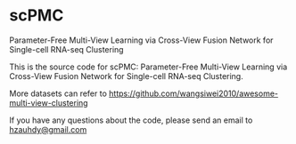 # scPMC
Parameter-Free Multi-View Learning via Cross-View Fusion Network for Single-cell RNA-seq Clustering

This is the source code for scPMC: Parameter-Free Multi-View Learning via Cross-View Fusion Network for Single-cell RNA-seq Clustering.

More datasets can refer to https://github.com/wangsiwei2010/awesome-multi-view-clustering

If you have any questions about the code, please send an email to hzauhdy@gmail.com
